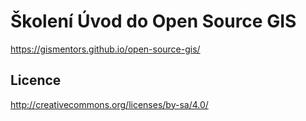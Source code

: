Školení Úvod do Open Source GIS
===============================

https://gismentors.github.io/open-source-gis/

Licence
-------

http://creativecommons.org/licenses/by-sa/4.0/
